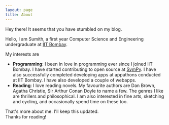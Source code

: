 ```yaml
---
layout: page
title: About
---
```


<p class="message">
  Hey there! It seems that you have stumbled on my blog.
</p>

Hello, I am Sumith, a first year Computer Science and Engineering undergraduate at [IIT Bombay](http://www.iitb.ac.in/).<br/>

My interests are
* **Programming**: I been in love in programming ever since I joined IIT Bombay. I have started contributing to open source at [SymPy](http://www.sympy.org/en/index.html). I have also successfully completed developing apps at appathons conducted at IIT Bombay. I have also developed a couple of webapps.
* **Reading**: I love reading novels. My favourite authors are Dan Brown, Agatha Christie, Sir Arthur Conan Doyle to name a few. The genres I like are thrillers and philosophical.
I am also interested in fine arts, sketching and cycling, and occasionally spend time on these too.

That's more about me. I'll keep this updated.<br/>
Thanks for reading!
